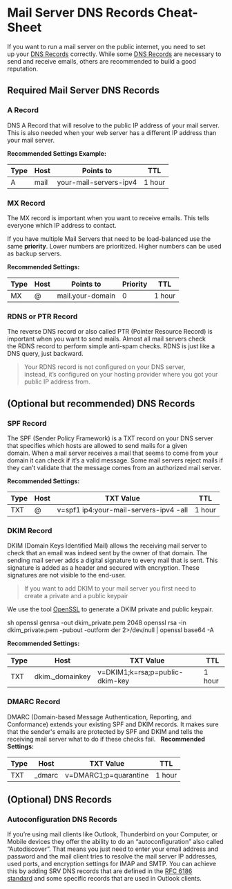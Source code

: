 # Mail Server DNS Records Cheat-Sheet

If you want to run a mail server on the public internet, you need to set up your [DNS Records](networking/dns-record-types.md) correctly. While some [DNS Records](networking/dns-record-types.md) are necessary to send and receive emails, others are recommended to build a good reputation.

## Required Mail Server DNS Records
### A Record
DNS A Record that will resolve to the public IP address of your mail server. This is also needed when your web server has a different IP address than your mail server.

**Recommended Settings Example:**

Type | Host | Points to | TTL
---|---|---|---
A|mail|your-mail-servers-ipv4|1 hour

### MX Record
The MX record is important when you want to receive emails. This tells everyone which IP address to contact.

If you have multiple Mail Servers that need to be load-balanced use the same **priority**. Lower numbers are prioritized. Higher numbers can be used as backup servers.

**Recommended Settings:**

Type | Host | Points to | Priority | TTL
---|---|---|---|---
MX|@|mail.your-domain|0|1 hour

### RDNS or PTR Record
The reverse DNS record or also called PTR (Pointer Resource Record) is important when you want to send mails. Almost all mail servers check the RDNS record to perform simple anti-spam checks. RDNS is just like a DNS query, just backward.

>Your RDNS record is not configured on your DNS server, instead, it’s configured on your hosting provider where you got your public IP address from.

## (Optional but recommended) DNS Records

### SPF Record
The SPF (Sender Policy Framework) is a TXT record on your DNS server that specifies which hosts are allowed to send mails for a given domain. When a mail server receives a mail that seems to come from your domain it can check if it’s a valid message. Some mail servers reject mails if they can’t validate that the message comes from an authorized mail server.

**Recommended Settings:**

Type | Host | TXT Value | TTL
---|---|---|---
TXT|@|v=spf1 ip4:your-mail-servers-ipv4 -all|1 hour

### DKIM Record
DKIM (Domain Keys Identified Mail) allows the receiving mail server to check that an email was indeed sent by the owner of that domain. The sending mail server adds a digital signature to every mail that is sent. This signature is added as a header and secured with encryption. These signatures are not visible to the end-user.

>If you want to add DKIM to your mail server you first need to create a private and a public keypair

We use the tool [OpenSSL](tools/openssl.md) to generate a DKIM private and public keypair.

sh
openssl genrsa -out dkim_private.pem 2048
openssl rsa -in dkim_private.pem -pubout -outform der 2>/dev/null | openssl base64 -A


**Recommended Settings:**

Type | Host | TXT Value | TTL
---|---|---|---
TXT|dkim._domainkey|v=DKIM1;k=rsa;p=public-dkim-key|1 hour

### DMARC Record
DMARC (Domain-based Message Authentication, Reporting, and Conformance) extends your existing SPF and DKIM records. It makes sure that the sender's emails are protected by SPF and DKIM and tells the receiving mail server what to do if these checks fail.
 
**Recommended Settings:**

Type | Host | TXT Value | TTL
---|---|---|---
TXT|_dmarc|v=DMARC1;p=quarantine|1 hour

## (Optional) DNS Records
### Autoconfiguration DNS Records
If you’re using mail clients like Outlook, Thunderbird on your Computer, or Mobile devices they offer the ability to do an “autoconfiguration” also called “Autodiscover”. That means you just need to enter your email address and password and the mail client tries to resolve the mail server IP addresses, used ports, and encryption settings for IMAP and SMTP. You can achieve this by adding SRV DNS records that are defined in the [RFC 6186 standard](https://tools.ietf.org/html/rfc6186) and some specific records that are used in Outlook clients.
